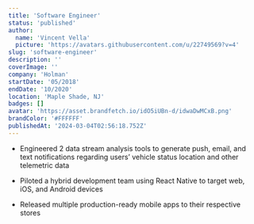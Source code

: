 ```yaml
---
title: 'Software Engineer'
status: 'published'
author:
  name: 'Vincent Vella'
  picture: 'https://avatars.githubusercontent.com/u/22749569?v=4'
slug: 'software-engineer'
description: ''
coverImage: ''
company: 'Holman'
startDate: '05/2018'
endDate: '10/2020'
location: 'Maple Shade, NJ'
badges: []
avatar: 'https://asset.brandfetch.io/idO5iUBn-d/idwaDwMCxB.png'
brandColor: '#FFFFFF'
publishedAt: '2024-03-04T02:56:18.752Z'
---
```


- Engineered 2 data stream analysis tools to generate push, email, and text notifications regarding users’ vehicle status location and other telemetric data

- Piloted a hybrid development team using React Native to target web, iOS, and Android devices

- Released multiple production-ready mobile apps to their respective stores